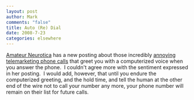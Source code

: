 ```yaml
--- 
layout: post
author: Mark
comments: "false"
title: Auto (Re) Dial
date: 2008-7-23
categories: elsewhere
---
```

<a title="Amateur Neurotica" href="http://www.amateurneurotica.com">Amateur Neurotica</a> has a new posting about those incredibly <a title="The Wonders of Technology" href="http://www.amateurneurotica.com/archives/the-wonders-of-technology">annoying telemarketing phone calls</a> that greet you with a computerized voice when you answer the phone.  I couldn't agree more with the sentiment expressed in her posting.  I would add, however, that until you endure the computerized greeting, and the hold time, and tell the human at the other end of the wire not to call your number any more, your phone number will remain on their list for future calls.

